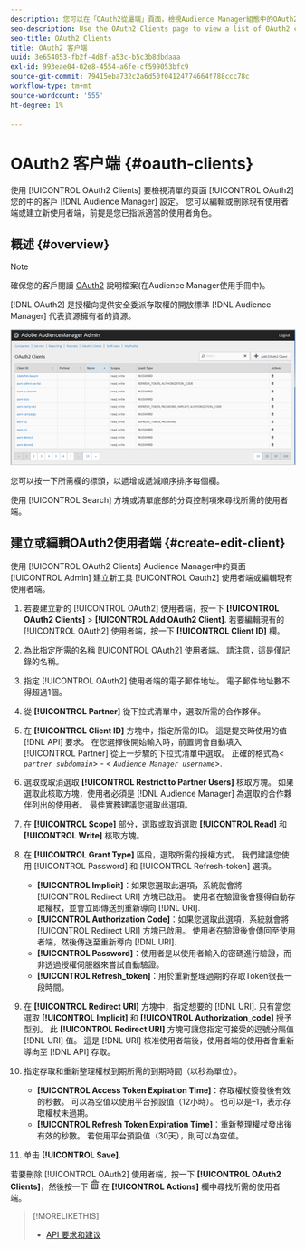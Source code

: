 ```yaml
---
description: 您可以在「OAuth2從屬端」頁面，檢視Audience Manager組態中的OAuth2從屬端清單。 您可以編輯或刪除現有使用者端或建立新使用者端，前提是您已指派適當的使用者角色。
seo-description: Use the OAuth2 Clients page to view a list of OAuth2 clients in your Audience Manager configuration. You can edit or delete existing clients or create new clients, providing that you have the appropriate user roles assigned.
seo-title: OAuth2 Clients
title: OAuth2 客户端
uuid: 3e654053-fb2f-4d8f-a53c-b5c3b8dbdaaa
exl-id: 993eae04-02e8-4554-a6fe-cf599053bfc9
source-git-commit: 79415eba732c2a6d50f04124774664f788ccc78c
workflow-type: tm+mt
source-wordcount: '555'
ht-degree: 1%

---
```


# OAuth2 客户端 {#oauth-clients}

使用 [!UICONTROL OAuth2 Clients] 要檢視清單的頁面 [!UICONTROL OAuth2] 您的中的客戶 [!DNL Audience Manager] 設定。 您可以編輯或刪除現有使用者端或建立新使用者端，前提是您已指派適當的使用者角色。

## 概述 {#overview}

<!-- c_oauth.xml -->

>[!NOTE]
>
>確保您的客戶閱讀 [OAuth2](https://experienceleague.adobe.com/docs/audience-manager/user-guide/api-and-sdk-code/rest-apis/aam-api-getting-started.html#oauth) 說明檔案(在Audience Manager使用手冊中)。

[!DNL OAuth2] 是授權向提供安全委派存取權的開放標準 [!DNL Audience Manager] 代表資源擁有者的資源。

![](assets/oauth.png)

您可以按一下所需欄的標頭，以遞增或遞減順序排序每個欄。

使用 [!UICONTROL Search] 方塊或清單底部的分頁控制項來尋找所需的使用者端。

## 建立或編輯OAuth2使用者端 {#create-edit-client}

<!-- t_create_edit_auth.xml -->

使用 [!UICONTROL OAuth2 Clients] Audience Manager中的頁面 [!UICONTROL Admin] 建立新工具 [!UICONTROL Oauth2] 使用者端或編輯現有使用者端。

1. 若要建立新的 [!UICONTROL OAuth2] 使用者端，按一下 **[!UICONTROL OAuth2 Clients]** > **[!UICONTROL Add OAuth2 Client]**. 若要編輯現有的 [!UICONTROL OAuth2] 使用者端，按一下 **[!UICONTROL Client ID]** 欄。
1. 為此指定所需的名稱 [!UICONTROL OAuth2] 使用者端。 請注意，這是僅記錄的名稱。
1. 指定 [!UICONTROL OAuth2] 使用者端的電子郵件地址。 電子郵件地址數不得超過1個。
1. 從 **[!UICONTROL Partner]** 從下拉式清單中，選取所需的合作夥伴。
1. 在 **[!UICONTROL Client ID]** 方塊中，指定所需的ID。 這是提交時使用的值 [!DNL API] 要求。 在您選擇後開始輸入時，前置詞會自動填入 [!UICONTROL Partner] 從上一步驟的下拉式清單中選取。 正確的格式為&lt; *`partner subdomain`*> - &lt; *`Audience Manager username`*>.
1. 選取或取消選取 **[!UICONTROL Restrict to Partner Users]** 核取方塊。 如果選取此核取方塊，使用者必須是 [!DNL Audience Manager] 為選取的合作夥伴列出的使用者。 最佳實務建議您選取此選項。
1. 在 **[!UICONTROL Scope]** 部分，選取或取消選取 **[!UICONTROL Read]** 和 **[!UICONTROL Write]** 核取方塊。
1. 在 **[!UICONTROL Grant Type]** 區段，選取所需的授權方式。 我們建議您使用 [!UICONTROL Password] 和 [!UICONTROL Refresh-token] 選項。

   * **[!UICONTROL Implicit]**：如果您選取此選項，系統就會將 [!UICONTROL Redirect URI] 方塊已啟用。 使用者在驗證後會獲得自動存取權杖，並會立即傳送到重新導向 [!DNL URI].
   * **[!UICONTROL Authorization Code]**：如果您選取此選項，系統就會將 [!UICONTROL Redirect URI] 方塊已啟用。 使用者在驗證後會傳回至使用者端，然後傳送至重新導向 [!DNL URI].
   * **[!UICONTROL Password]**：使用者是以使用者輸入的密碼進行驗證，而非透過授權伺服器來嘗試自動驗證。
   * **[!UICONTROL Refresh_token]**：用於重新整理過期的存取Token很長一段時間。

1. 在 **[!UICONTROL Redirect URI]** 方塊中，指定想要的 [!DNL URI]. 只有當您選取 **[!UICONTROL Implicit]** 和 **[!UICONTROL Authorization_code]** 授予型別。 此 **[!UICONTROL Redirect URI]** 方塊可讓您指定可接受的逗號分隔值 [!DNL URI] 值。 這是 [!DNL URI] 核准使用者端後，使用者端的使用者會重新導向至 [!DNL API] 存取。
1. 指定存取和重新整理權杖到期所需的到期時間（以秒為單位）。

   * **[!UICONTROL Access Token Expiration Time]**：存取權杖簽發後有效的秒數。 可以為空值以使用平台預設值（12小時）。 也可以是–1，表示存取權杖未過期。
   * **[!UICONTROL Refresh Token Expiration Time]**：重新整理權杖發出後有效的秒數。 若使用平台預設值（30天），則可以為空值。

1. 单击 **[!UICONTROL Save]**.

若要刪除 [!UICONTROL OAuth2] 使用者端，按一下 **[!UICONTROL OAuth2 Clients]**，然後按一下  ![](assets/icon_delete.png) 在 **[!UICONTROL Actions]** 欄中尋找所需的使用者端。

>[!MORELIKETHIS]
>
>* [API 要求和建议](../admin-oauth2/aam-admin-api-requirements.md)

